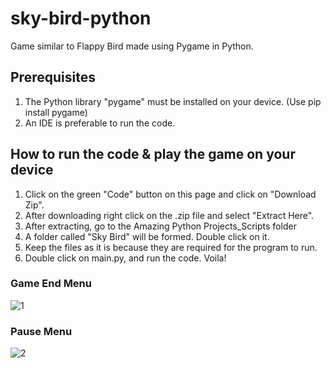 # sky-bird-python
Game similar to Flappy Bird made using Pygame in Python.

## Prerequisites 
1. The Python library "pygame" must be installed on your device. (Use pip install pygame)
2. An IDE is preferable to run the code.

## How to run the code & play the game on your device
1. Click on the green "Code" button on this page and click on "Download Zip".
2. After downloading right click on the .zip file and select "Extract Here".
3. After extracting, go to the Amazing Python Projects_Scripts folder
4. A folder called "Sky Bird" will be formed. Double click on it.
5. Keep the files as it is because they are required for the program to run.
6. Double click on main.py, and run the code. Voila!

### Game End Menu
![1](https://user-images.githubusercontent.com/51107639/115710354-e0acbd80-a38f-11eb-83cc-c8b585b11dc7.png)

### Pause Menu
![2](https://user-images.githubusercontent.com/51107639/115710374-e7d3cb80-a38f-11eb-9a8a-bdba8a335abb.png)
